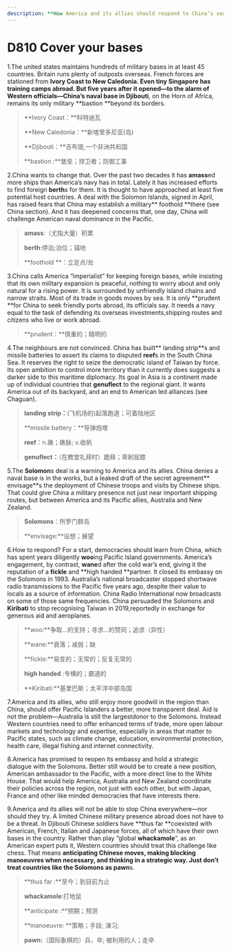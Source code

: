 ```yaml
---
description: **How America and its allies should respond to China’s search for foreign outposts**
---
```


# D810 Cover your bases
1.The united states maintains hundreds of military bases in at least 45 countries. Britain runs plenty of outposts overseas. French forces are stationed from **Ivory Coast **to **New Caledonia**. Even tiny Singapore has training camps abroad. But five years after it opened—to the alarm of Western officials—China’s naval base in** Djibouti**, on the Horn of Africa, remains its only military **bastion **beyond its borders.

> **Ivory Coast：**科特迪瓦
 > 
> **New Caledonia：**新喀里多尼亚(岛)
 > 
> **Djibouti：**吉布提,一个非洲共和国
 > 
> **bastion :**堡垒；捍卫者；防御工事
 > 

2.China wants to change that. Over the past two decades it has **amass**ed more ships than America’s navy has in total. Lately it has increased efforts to find foreign **berth**s for them. It is thought to have approached at least five potential host countries. A deal with the Solomon Islands, signed in April, has raised fears that China may establish a military** foothold **there (see China section). And it has deepened concerns that, one day, China will challenge American naval dominance in the Pacific.

> **amass**:（尤指大量）积累
 > 
> **berth**:停泊;泊位；锚地
 > 
> **foothold **：立足点/处
 > 

3.China calls America “imperialist” for keeping foreign bases, while insisting that its own military expansion is peaceful, nothing to worry about and only natural for a rising power. It is surrounded by unfriendly island chains and narrow straits. Most of its trade in goods moves by sea. It is only **prudent **for China to seek friendly ports abroad, its officials say. It needs a navy equal to the task of defending its overseas investments,shipping routes and citizens who live or work abroad.

> **prudent：**慎重的；精明的
 > 

4.The neighbours are not convinced. China has built** landing strip**s and missile batteries to assert its claims to disputed **reef**s in the South China Sea. It reserves the right to seize the democratic island of Taiwan by force. Its open ambition to control more territory than it currently does suggests a darker side to this maritime diplomacy. Its goal in Asia is a continent made up of individual countries that **genuflect** to the regional giant. It wants America out of its backyard, and an end to American ­led alliances (see Chaguan).

> **landing strip：**(飞机场的)起落跑道；可着陆地区
 > 
> **missile battery：**导弹炮塔
 > 
> **reef**：n.礁；礁脉; v.收帆
 > 
> **genuflect：**（在教堂礼拜时）跪拜；卑躬屈膝
 > 

5.The **Solomon**s deal is a warning to America and its allies. China denies a naval base is in the works, but a leaked draft of the secret agreement** envisage**s the deployment of Chinese troops and visits by Chinese ships. That could give China a military presence not just near important shipping routes, but between America and its Pacific allies, Australia and New Zealand.

> **Solomons**：所罗门群岛
 > 
> **envisage:**设想；展望
 > 

6.How to respond? For a start, democracies should learn from China, which has spent years diligently **woo**ing Pacific Island governments. America’s engagement, by contrast, **wane**d after the cold war’s end, giving it the reputation of a **fickle** and **high handed **partner. It closed its embassy on the Solomons in 1993. Australia’s national broadcaster stopped short­wave radio transmissions to the Pacific five years ago, despite their value to locals as a source of information. China Radio International now broadcasts on some of those same frequencies. China persuaded the Solomons and **Kiribati** to stop recognising Taiwan in 2019,reportedly in exchange for generous aid and aeroplanes.

> **woo:**争取…的支持；寻求…的赞同；追求（异性）
 > 
> **wane:**衰落；减弱；缺
 > 
> **fickle:**易变的；无常的；反复无常的
 > 
> **high handed** :专横的；霸道的
 > 
> **Kiribati:**基里巴斯；太平洋中部岛国
 > 

7.America and its allies, who still enjoy more goodwill in the region than China, should offer Pacific Islanders a better, more transparent deal. Aid is not the problem—Australia is still the largestdonor to the Solomons. Instead Western countries need to offer enhanced terms of trade, more open labour markets and technology and expertise, especially in areas that matter to Pacific states, such as climate change, education, environmental protection, health care, illegal fishing and internet connectivity.

8.America has promised to reopen its embassy and hold a strategic dialogue with the Solomons. Better still would be to create a new position, American ambassador to the Pacific, with a more direct line to the White House. That would help America, Australia and New Zealand co­ordinate their policies across the region, not just with each other, but with Japan, France and other like minded democracies that have interests there.

9.America and its allies will not be able to stop China everywhere—nor should they try. A limited Chinese military presence abroad does not have to be a threat. In Djibouti Chinese soldiers have **thus far **co­existed with American, French, Italian and Japanese forces, all of which have their own bases in the country. Rather than play “global **whack­a­mole**”, as an American expert puts it, Western countries should treat this challenge like chess. That means **anticipating **Chinese moves, making blocking **manoeuvre**s when necessary, and thinking in a strategic way. Just don’t treat countries like the Solomons as** pawn**s.

> **thus far :**至今；到目前为止
 > 
> **whack­a­mole**:打地鼠
 > 
> **anticipate :**预期；预测
 > 
> **manoeuvre: **策略；手段; 演习;
 > 
> **pawn:**（国际象棋的）兵，卒; 被利用的人；走卒
 > 

